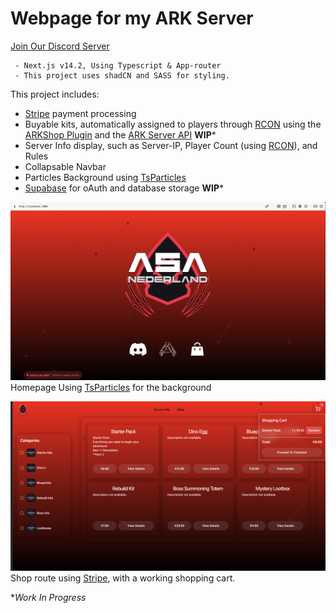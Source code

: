 # Webpage for my ARK Server

[Join Our Discord Server](https://discord.gg/46cJAE9z4h)
```
 - Next.js v14.2, Using Typescript & App-router
 - This project uses shadCN and SASS for styling.
```

This project includes:
- [Stripe](https://docs.stripe.com/api) payment processing
- Buyable kits, automatically assigned to players through [RCON](https://www.npmjs.com/package/rcon-client) using the [ARKShop Plugin](https://ark-server-api.com/resources/asa-arkshop.34/) and the [ARK Server API](https://ark-server-api.com/) **WIP***
- Server Info display, such as Server-IP, Player Count (using [RCON](https://www.npmjs.com/package/rcon-client)), and Rules 
- Collapsable Navbar
- Particles Background using [TsParticles](https://particles.js.org/)
- [Supabase](https://supabase.com/) for oAuth and database storage **WIP***

![homepage](./public/images/Homepage.png)
Homepage Using [TsParticles](https://particles.js.org/) for the background

![shoppingpage](./public/images/ShopPage.png)
Shop route using [Stripe](https://docs.stripe.com/api), with a working shopping cart.

**Work In Progress*